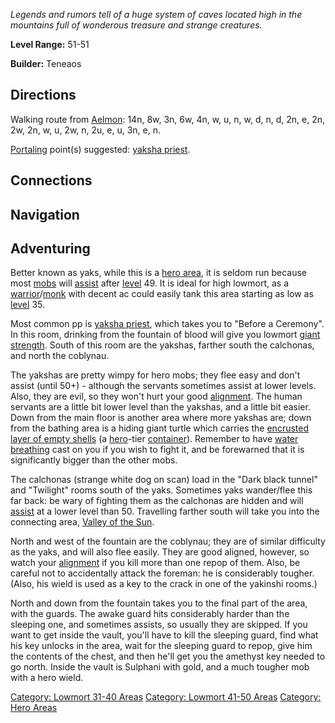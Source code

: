 *Legends and rumors tell of a huge system of caves located high in the
mountains full of wonderous treasure and strange creatures.*

**Level Range:** 51-51

**Builder:** Teneaos

## Directions

Walking route from [Aelmon](Aelmon "wikilink"): 14n, 8w, 3n, 6w, 4n, w,
u, n, w, d, n, d, 2n, e, 2n, 2w, 2n, w, u, 2w, n, 2u, e, u, 3n, e, n.

[Portaling](Portal "wikilink") point(s) suggested: [yaksha
priest](Robed_Yaksha_Priest "wikilink").

## Connections

## Navigation

## Adventuring

Better known as yaks, while this is a [hero
area](:Category:_Hero_Areas "wikilink"), it is seldom run because most
[mobs](:Category:_Mobs "wikilink") will
[assist](Assistive_Mobs "wikilink") after [level](Level "wikilink") 49.
It is ideal for high lowmort, as a
[warrior](:Category:_Warriors "wikilink")/[monk](:Category:_Monks "wikilink")
with decent ac could easily tank this area starting as low as
[level](Level "wikilink") 35.

Most common pp is [yaksha priest](Robed_Yaksha_Priest "wikilink"), which
takes you to "Before a Ceremony". In this room, drinking from the
fountain of blood will give you lowmort [giant
strength](Giant_Strength "wikilink"). South of this room are the
yakshas, farther south the calchonas, and north the coblynau.

The yakshas are pretty wimpy for hero mobs; they flee easy and don't
assist (until 50+) - although the servants sometimes assist at lower
levels. Also, they are evil, so they won't hurt your good
[alignment](Alignment "wikilink"). The human servants are a little bit
lower level than the yakshas, and a little bit easier. Down from the
main floor is another area where more yakshas are; down from the bathing
area is a hiding giant turtle which carries the [encrusted layer of
empty shells](Encrusted_Layer_Of_Empty_Shells "wikilink") (a
[hero](:Category:_Hero "wikilink")-tier
[container](:Category:_Containers "wikilink")). Remember to have [water
breathing](Water_Breathing "wikilink") cast on you if you wish to fight
it, and be forewarned that it is significantly bigger than the other
mobs.

The calchonas (strange white dog on scan) load in the "Dark black
tunnel" and "Twilight" rooms south of the yaks. Sometimes yaks
wander/flee this far back: be wary of fighting them as the calchonas are
hidden and will [assist](assist "wikilink") at a lower level than 50.
Travelling farther south will take you into the connecting area, [Valley
of the Sun](:Category:_Valley_Of_The_Sun "wikilink").

North and west of the fountain are the coblynau; they are of similar
difficulty as the yaks, and will also flee easily. They are good
aligned, however, so watch your [alignment](Alignment "wikilink") if you
kill more than one repop of them. Also, be careful not to accidentally
attack the foreman: he is considerably tougher. (Also, his wield is used
as a key to the crack in one of the yakinshi rooms.)

North and down from the fountain takes you to the final part of the
area, with the guards. The awake guard hits considerably harder than the
sleeping one, and sometimes assists, so usually they are skipped. If you
want to get inside the vault, you'll have to kill the sleeping guard,
find what his key unlocks in the area, wait for the sleeping guard to
repop, give him the contents of the chest, and then he'll get you the
amethyst key needed to go north. Inside the vault is Sulphani with gold,
and a much tougher mob with a hero wield.

[Category: Lowmort 31-40
Areas](Category:_Lowmort_31-40_Areas "wikilink") [Category: Lowmort
41-50 Areas](Category:_Lowmort_41-50_Areas "wikilink") [Category: Hero
Areas](Category:_Hero_Areas "wikilink")
